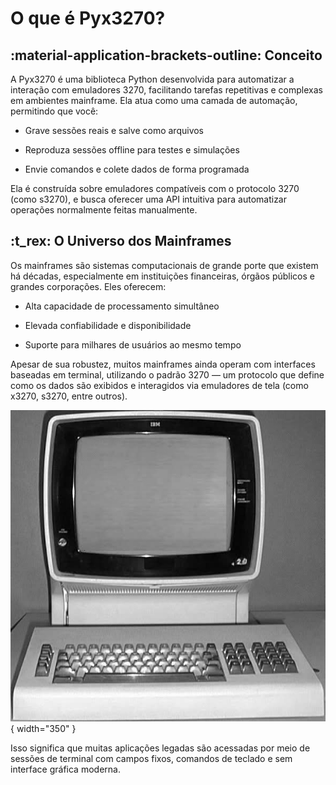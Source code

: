 # O que é Pyx3270?

## :material-application-brackets-outline: Conceito
A Pyx3270 é uma biblioteca Python desenvolvida para automatizar a interação com emuladores 3270, facilitando tarefas repetitivas e complexas em ambientes mainframe. Ela atua como uma camada de automação, permitindo que você:

- Grave sessões reais e salve como arquivos

- Reproduza sessões offline para testes e simulações

- Envie comandos e colete dados de forma programada

Ela é construída sobre emuladores compatíveis com o protocolo 3270 (como s3270), e busca oferecer uma API intuitiva para automatizar operações normalmente feitas manualmente.

## :t_rex: O Universo dos Mainframes

Os mainframes são sistemas computacionais de grande porte que existem há décadas, especialmente em instituições financeiras, órgãos públicos e grandes corporações. Eles oferecem:

- Alta capacidade de processamento simultâneo

- Elevada confiabilidade e disponibilidade

- Suporte para milhares de usuários ao mesmo tempo

Apesar de sua robustez, muitos mainframes ainda operam com interfaces baseadas em terminal, utilizando o padrão 3270 — um protocolo que define como os dados são exibidos e interagidos via emuladores de tela (como x3270, s3270, entre outros).

![alt text](assets/img/terminal.jpg){ width="350" }

Isso significa que muitas aplicações legadas são acessadas por meio de sessões de terminal com campos fixos, comandos de teclado e sem interface gráfica moderna.
